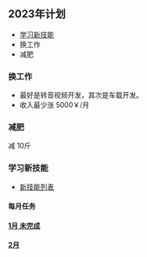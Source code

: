 ## 2023年计划

- [学习新技能](#学习新技能)
- 换工作
- 减肥

### 换工作

- 最好是转音视频开发，其次是车载开发。
- 收入最少涨 5000￥/月


### 减肥

减 10斤

### 学习新技能

- [新技能列表](./new_skill.md)

#### 每月任务

#### [1月 未完成](./jan.md)
#### [2月](./jan.md)



